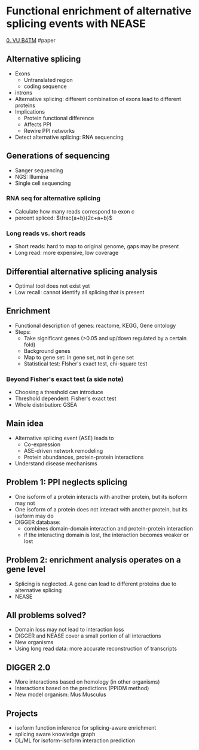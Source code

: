 # Functional enrichment of alternative splicing events with NEASE

[0. VU B4TM](Machine%20Learning/VU%20Bioinformatics%20for%20Translational%20Medicine/0.%20VU%20B4TM.md)
#paper 

## Alternative splicing

- Exons
	- Untranslated region
	- coding sequence
- introns
- Alternative splicing: different combination of exons lead to different proteins
- Implications
	- Protein functional difference
	- Affects PPI
	- Rewire PPI networks
- Detect alternative splicing: RNA sequencing

## Generations of sequencing

- Sanger sequencing
- NGS: Illumina
- Single cell sequencing

### RNA seq for alternative splicing

- Calculate how many reads correspond to exon $c$ 
- percent spliced: $\frac{a+b}{2c+a+b}$

### Long reads vs. short reads

- Short reads: hard to map to original genome, gaps may be present
- Long read: more expensive, low coverage

## Differential alternative splicing analysis

- Optimal tool does not exist yet
- Low recall: cannot identify all splicing that is present

## Enrichment

- Functional description of genes: reactome, KEGG, Gene ontology
- Steps:
	- Take significant genes (>0.05 and up/down regulated by a certain fold)
	- Background genes
	- Map to gene set: in gene set, not in gene set
	- Statistical test: FIsher's exact test, chi-square test

### Beyond Fisher's exact test (a side note)

- Choosing a threshold can introduce 
- Threshold dependent: Fisher's exact test
- Whole distribution: GSEA

## Main idea

- Alternative splicing event (ASE) leads to
	- Co-expression
	- ASE-driven network remodeling
	- Protein abundances, protein-protein interactions
- Understand disease mechanisms

## Problem 1: PPI neglects splicing

- One isoform of a protein interacts with another protein, but its isoform may not
- One isoform of a protein does not interact with another protein, but its isoform may do
- DIGGER database:
	- combines domain-domain interaction and protein-protein interaction
	- if the interacting domain is lost, the interaction becomes weaker or lost

## Problem 2: enrichment analysis operates on a gene level

- Splicing is neglected. A gene can lead to different proteins due to alternative splicing
- NEASE

## All problems solved?

- Domain loss may not lead to interaction loss
- DIGGER and NEASE cover a small portion of all interactions
- New organisms
- Using long read data: more accurate reconstruction of transcripts

## DIGGER 2.0

- More interactions based on homology (in other organisms)
- Interactions based on the predictions (PPIDM method)
- New model organism: Mus Musculus

## Projects

- isoform function inference for splicing-aware enrichment
- splicing aware knowledge graph
- DL/ML for isoform-isoform interaction prediction



